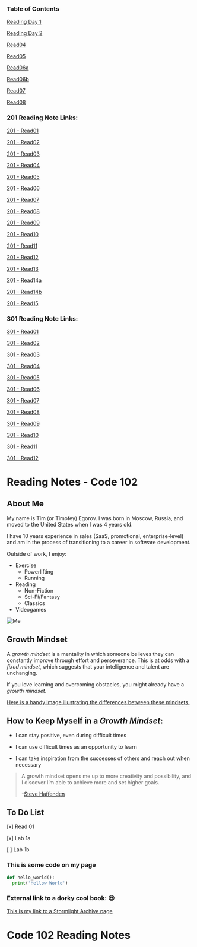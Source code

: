 ### Table of Contents

[Reading Day 1](read02.md)

[Reading Day 2](day2.md)

[Read04](read04.md)

[Read05](read05.md)

[Read06a](read06a.md)

[Read06b](read06b.md)

[Read07](read07.md)

[Read08](read08.md)

### 201 Reading Note Links:

[201 - Read01](class-01.md)

[201 - Read02](class-02.md)

[201 - Read03](class-03.md)

[201 - Read04](class-04.md)

[201 - Read05](class-05.md)

[201 - Read06](class-06.md)

[201 - Read07](class-07.md)

[201 - Read08](class-08.md)

[201 - Read09](class-09.md)

[201 - Read10](class-10.md)

[201 - Read11](class-11.md)

[201 - Read12](class-12.md)

[201 - Read13](class-13.md)

[201 - Read14a](class-14a.md)

[201 - Read14b](class-14b.md)

[201 - Read15](class-15.md)

### 301 Reading Note Links:

[301 - Read01](301-01.md)

[301 - Read02](301-02.md)

[301 - Read03](301-03.md)

[301 - Read04](301-04.md)

[301 - Read05](301-05.md)

[301 - Read06](301-06.md)

[301 - Read07](301-07.md)

[301 - Read08](301-08.md)

[301 - Read09](301-09.md)

[301 - Read10](301-10.md)

[301 - Read11](301-11.md)

[301 - Read12](301-12.md)

# Reading Notes - Code 102

## About Me

My name is Tim (or Timofey) Egorov. I was born in Moscow, Russia, and moved to the United States when I was 4 years old. 

I have 10 years experience in sales (SaaS, promotional, enterprise-level) and am in the process of transitioning to a career in software development. 

Outside of work, I enjoy:
* Exercise
  *  Powerlifting
  *  Running
* Reading
  *  Non-Fiction
  *  Sci-Fi/Fantasy
  *  Classics
* Videogames

![Me](https://media-exp1.licdn.com/dms/image/C5603AQGWKEaq5kDPjw/profile-displayphoto-shrink_200_200/0/1551816150405?e=1619654400&v=beta&t=jlqEaijePiX9dD_07vujLPj7PDkAzCdvIsxn1rppSAk)


## Growth Mindset

A *growth mindset* is a mentality in which someone believes they can constantly improve through effort and perseverance. This is at odds with a *fixed mindset*, which suggests that your intelligence and talent are unchanging. 

If you love learning and overcoming obstacles, you might already have a *growth mindset*. 

[Here is a handy image illustrating the differences between these mindsets.](https://3kllhk1ibq34qk6sp3bhtox1-wpengine.netdna-ssl.com/wp-content/uploads/NewGrowthMindset2.png)


## How to Keep Myself in a *Growth Mindset*:
- I can stay positive, even during difficult times

- I can use difficult times as an opportunity to learn

- I can take inspiration from the successes of others and reach out when necessary

>A growth mindset opens me up to more creativity and possibility, and I discover I’m able to achieve more and set higher goals.
>
>-[Steve Haffenden](https://www.atlassian.com/blog/author/shaffenden)


## To Do List
[x] Read 01

[x] Lab 1a

[ ] Lab 1b

### This is some code on my page
```python
def hello_world():
  print('Hellow World')
 ```
### External link to a ~~dorky~~ cool book:  	:sunglasses:
[This is my link to a Stormlight Archive page](https://www.brandonsanderson.com/the-stormlight-archive-series/) 


# Code 102 Reading Notes